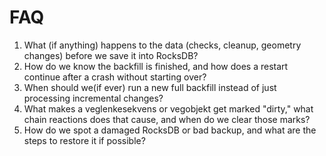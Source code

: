 # FAQ

1. What (if anything) happens to the data (checks, cleanup, geometry changes) before we save it into RocksDB?
2. How do we know the backfill is finished, and how does a restart continue after a crash without starting over?
3. When should we(if ever) run a new full backfill instead of just processing incremental changes?
4. What makes a veglenkesekvens or vegobjekt get marked "dirty," what chain reactions does that cause, and when do we clear those marks?
5. How do we spot a damaged RocksDB or bad backup, and what are the steps to restore it if possible?
